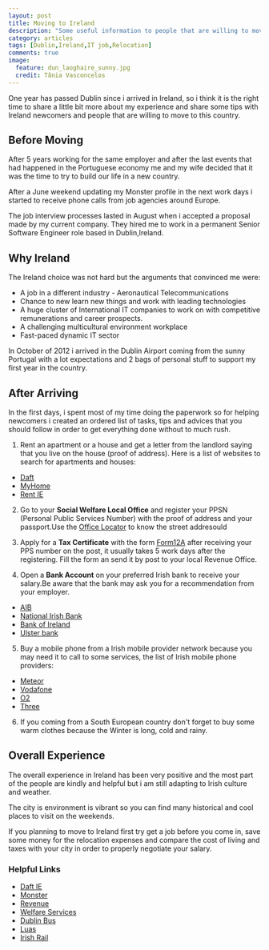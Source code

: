 ```yaml
---
layout: post
title: Moving to Ireland
description: "Some useful information to people that are willing to move to Ireland"
category: articles
tags: [Dublin,Ireland,IT job,Relocation]
comments: true
image:
  feature: dun_laoghaire_sunny.jpg
  credit: Tânia Vasconcelos
---
```


One year has passed Dublin since i arrived in Ireland, so i think it is the right time to share a little bit more about my experience and share some tips with Ireland newcomers and people that are willing to move to this country.

## Before Moving

After 5 years working for the same employer and after the last events that had happened in the Portuguese economy me and my wife decided that it was the time to try to build our life in a new country.

After a June weekend updating my Monster profile in the next work days i started to receive phone calls from job agencies around Europe.

The job interview processes lasted in August when i accepted a proposal made by my current company. They hired me to work in a permanent Senior Software Engineer role based in Dublin,Ireland.

## Why Ireland

The Ireland choice was not hard but the arguments that convinced me were:

* A job in a different industry - Aeronautical Telecommunications
* Chance to new learn new things and work with leading technologies
* A huge cluster of International IT companies to work on with  competitive remunerations and career prospects.
* A challenging multicultural environment workplace
* Fast-paced dynamic IT sector

In October of 2012 i arrived in the Dublin Airport coming from the sunny Portugal with a lot expectations and 2 bags of personal stuff to support my first year in the country.

## After Arriving

In the first days, i spent most of my time doing the paperwork so for helping newcomers i created an ordered list of tasks, tips and advices that you should follow in order to get everything done without to much rush.

1. Rent an apartment or a house and get a letter from the landlord saying that you live on the house (proof of address). Here is a list of websites to search for apartments and houses:
  * [Daft](http://www.daft.ie/)
  * [MyHome](http://www.myhome.ie)
  * [Rent IE](http://www.rent.ie)

2. Go to your **Social Welfare Local Office** and register your PPSN (Personal Public Services Number) with the proof of address and your passport.Use the [Office Locator](http://www.welfare.ie/en/Pages/Intreo-Centres-and-Local-and-Branch-Offices.aspx) to know the street addresould
3. Apply for a **Tax Certificate** with the form [Form12A](http://www.revenue.ie/en/tax/it/forms/form12a.pdf) after receiving your PPS number on the post, it usually takes 5 work days after the registering. Fill the form an send it by post to your local Revenue Office.

4. Open a **Bank Account** on your preferred Irish bank to receive your salary.Be aware that the bank may ask you for a recommendation from your employer.
  * [AIB](http://www.aib.ie/)
  * [National Irish Bank](http://www.nationalirishbank.ie/)
  * [Bank of Ireland](http://www.bankofireland.com/)
  * [Ulster bank](http://www.ulsterbank.ie/)

5. Buy a mobile phone from a Irish mobile provider network because you may need it to call to some services, the list of Irish mobile phone providers:
  * [Meteor](http://meteor.ie/)
  * [Vodafone](http://www.vodafone.ie/)
  * [O2](http://www.o2online.ie/)
  * [Three](http://www.three.ie/)

6. If you coming from a South European country don't forget to buy some warm clothes because the Winter is long, cold and rainy.

## Overall Experience

The overall experience in Ireland has been very positive and the most part of the people are kindly and helpful but i am still adapting to Irish culture and weather.

The city is environment is vibrant so you can find many historical and cool places to visit on the weekends.

If you planning to move to Ireland first try get a job before you come in, save some money for the relocation expenses and compare the cost of living and taxes with your city in order to properly negotiate your salary.

### Helpful Links

* [Daft IE](http://www.daft.ie)
* [Monster](http://www.monster.com/)
* [Revenue](http://www.revenue.ie)
* [Welfare Services](http://www.welfare.ie)
* [Dublin Bus](http://www.dublinbus.ie)
* [Luas](http://www.luas.ie)
* [Irish Rail](http://irishrail.ie)



